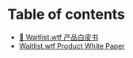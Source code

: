 # Table of contents

* [👋 Waitlist.wtf 产品白皮书](README.md)
* [Waitlist.wtf Product White Paper](waitlist.wtf-product-white-paper.md)
